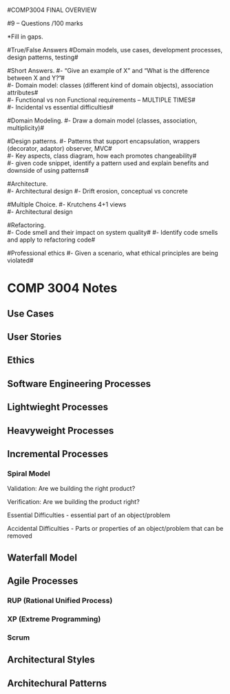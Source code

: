 #COMP3004 FINAL OVERVIEW

#9 – Questions /100 marks  

*Fill in gaps.

#True/False Answers 
	#Domain models, use cases, development processes, design patterns, testing#  

#Short Answers. 
	#- “Give an example of X” and “What is the difference between X and Y?”#  
	#- Domain model: classes (different kind of domain objects), association attributes#  
	#- Functional vs non Functional requirements – MULTIPLE TIMES#  
	#- Incidental vs essential difficulties#   

#Domain Modeling.
	#- Draw a domain model (classes, association, multiplicity)#  

#Design patterns.
	#- Patterns that support encapsulation, wrappers (decorator, adaptor) observer, MVC#  
	#- Key aspects, class diagram, how each promotes changeability#  
	#- given code snippet, identify a pattern used and explain benefits and downside of using patterns#  

#Architecture.  
	#- Architectural design
	#- Drift erosion, conceptual vs concrete
	
#Multiple Choice.
	#- Krutchens 4+1 views  
	#- Architectural design  
	
#Refactoring.  
	#- Code smell and their impact on system quality#
	#- Identify code smells and apply to refactoring code#

#Professional ethics
	#- Given a scenario, what ethical principles are being violated#

# COMP 3004 Notes

## Use Cases

## User Stories

## Ethics

## Software Engineering Processes

## Lightwieght Processes
## Heavyweight Processes

## Incremental Processes
### Spiral Model

Validation: Are we building the right product?

Verification: Are we building the product right?

Essential Difficulties - essential part of an object/problem

Accidental Difficulties - Parts or properties of an object/problem that can be removed


## Waterfall Model

## Agile Processes
### RUP (Rational Unified Process)
### XP (Extreme Programming)
### Scrum

## Architectural Styles

## Architechural Patterns

